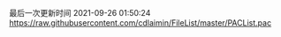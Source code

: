 最后一次更新时间 2021-09-26 01:50:24
https://raw.githubusercontent.com/cdlaimin/FileList/master/PACList.pac

